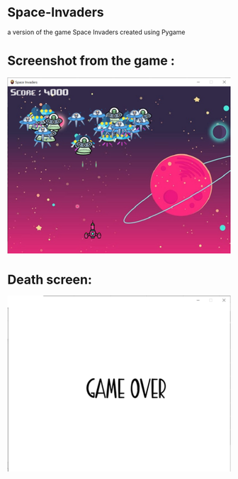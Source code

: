 # Space-Invaders
a version of the game Space Invaders created using Pygame 



# Screenshot from the game :
![alt text](https://github.com/Nijaoui-Wassim/Space-Invaders/blob/main/sample.png?raw=true)


# Death screen:
![alt text](https://github.com/Nijaoui-Wassim/Space-Invaders/blob/main/sample2.png?raw=true)
